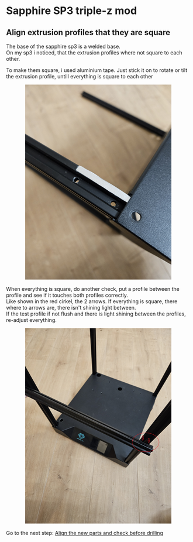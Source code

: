 # Sapphire SP3 triple-z mod

## Align extrusion profiles that they are square
The base of the sapphire sp3 is a welded base. <br>
On my sp3 i noticed, that the extrusion profiles where not square to each other.

To make them square, i used aluminium tape. Just stick it on to rotate or tilt the extrusion profile, untill everything is square to each other
<p align="center">
  <img width="400" src="../pictures/20231231_110421.jpg">
</p>

When everything is square, do another check, put a profile between the profile and see if it touches both profiles correctly. <br>
Like shown in the red cirkel, the 2 arrows. If everything is square, there where to arrows are, there isn't shining light between. <br>
If the test profile if not flush and there is light shining between the profiles, re-adjust everything.
<p align="center">
  <img width="400" src="../pictures/20231231_160405.jpg">
</p>

Go to the next step: <a href="../step2_alignparts/readme.md">Align the new parts and check before drilling</a>

